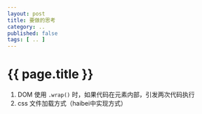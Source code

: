 ```yaml
---
layout: post
title: 要做的思考
category: ..
published: false
tags: [ .. ]
---
```


{{ page.title }}
================

1. DOM 使用 `.wrap()` 时，如果代码在元素内部，引发两次代码执行
2. css 文件加载方式（haibei中实现方式）


